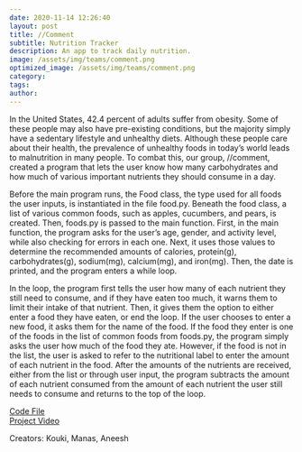 ```yaml
---
date: 2020-11-14 12:26:40
layout: post
title: //Comment
subtitle: Nutrition Tracker
description: An app to track daily nutrition.
image: /assets/img/teams/comment.png
optimized_image: /assets/img/teams/comment.png
category:
tags:
author:
---
```


In the United States, 42.4 percent of adults suffer from obesity. Some of these people may also have pre-existing conditions, but the majority simply have a sedentary lifestyle and unhealthy diets. Although these people care about their health, the prevalence of unhealthy foods in today’s world leads to malnutrition in many people. To combat this, our group, //comment, created a program that lets the user know how many carbohydrates and how much of various important nutrients they should consume in a day.

Before the main program runs, the Food class, the type used for all foods the user inputs, is instantiated in the file food.py. Beneath the food class, a list of various common foods, such as apples, cucumbers, and pears, is created. Then, foods.py is passed to the main function. First, in the main function, the program asks for the user’s age, gender, and activity level, while also checking for errors in each one. Next, it uses those values to determine the recommended amounts of calories, protein(g), carbohydrates(g), sodium(mg), calcium(mg), and iron(mg). Then, the date is printed, and the program enters a while loop.

In the loop, the program first tells the user how many of each nutrient they still need to consume, and if they have eaten too much, it warns them to limit their intake of that nutrient. Then, it gives them the option to either enter a food they have eaten, or end the loop. If the user chooses to enter a new food, it asks them for the name of the food. If the food they enter is one of the foods in the list of common foods from foods.py, the program simply asks the user how much of the food they ate. However, if the food is not in the list, the user is asked to refer to the nutritional label to enter the amount of each nutrient in the food. After the amounts of the nutrients are received, either from the list or through user input, the program subtracts the amount of each nutrient consumed from the amount of each nutrient the user still needs to consume and returns to the top of the loop.

<a href="https://repl.it/@darealarmadillo/Nutrition-Tracker#main.py">Code File</a><br>
<a href="">Project Video</a>


Creators: Kouki, Manas, Aneesh
